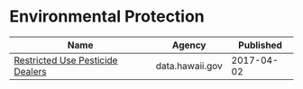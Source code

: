 # Environmental Protection

Name | Agency | Published
---- | ---- | ---------
[Restricted Use Pesticide Dealers](../socrata/cai8-hwet.md) | data.hawaii.gov | 2017-04-02

